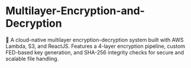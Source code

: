 # Multilayer-Encryption-and-Decryption
🔐 A cloud-native multilayer encryption-decryption system built with AWS Lambda, S3, and ReactJS. Features a 4-layer encryption pipeline, custom FED-based key generation, and SHA-256 integrity checks for secure and scalable file handling.
